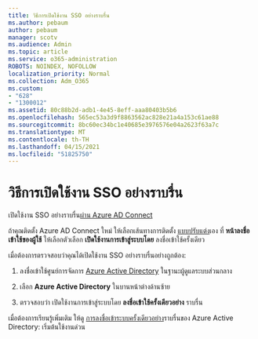 ```yaml
---
title: วิธีการเปิดใช้งาน SSO อย่างราบรื่น
ms.author: pebaum
author: pebaum
manager: scotv
ms.audience: Admin
ms.topic: article
ms.service: o365-administration
ROBOTS: NOINDEX, NOFOLLOW
localization_priority: Normal
ms.collection: Adm_O365
ms.custom:
- "628"
- "1300012"
ms.assetid: 80c88b2d-adb1-4e45-8eff-aaa80403b5b6
ms.openlocfilehash: 565ec53a3d9f8863562ac828e21a4a153c61ae88
ms.sourcegitcommit: 8bc60ec34bc1e40685e3976576e04a2623f63a7c
ms.translationtype: MT
ms.contentlocale: th-TH
ms.lasthandoff: 04/15/2021
ms.locfileid: "51825750"
---
```

# <a name="how-to-enable-seamless-sso"></a>วิธีการเปิดใช้งาน SSO อย่างราบรื่น

เปิดใช้งาน SSO อย่างราบรื่น[ผ่าน Azure AD Connect](https://docs.microsoft.com/azure/active-directory/connect/active-directory-aadconnect)
  
ถ้าคุณติดตั้ง Azure AD Connect ใหม่ ให้เลือกเส้นทางการติดตั้ง [แบบปรับแต่ง](https://docs.microsoft.com/azure/active-directory/connect/active-directory-aadconnect-get-started-custom)เอง ที่ **หน้าลงชื่อเข้าใช้ของผู้ใช้** ให้เลือกตัวเลือก **เปิดใช้งานการเข้าสู่ระบบโดย** ลงชื่อเข้าใช้ครั้งเดียว
  
เมื่อต้องการตรวจสอบว่าคุณได้เปิดใช้งาน SSO อย่างราบรื่นอย่างถูกต้อง:
  
1. ลงชื่อเข้าใช้ศูนย์การจัดการ [Azure Active Directory](https://aad.portal.azure.com) ในฐานะผู้ดูแลระบบส่วนกลาง

2. เลือก **Azure Active Directory** ในบานหน้าต่างด้านซ้าย

3. ตรวจสอบว่า เปิดใช้งานการเข้าสู่ระบบโดย **ลงชื่อเข้าใช้ครั้งเดียวอย่าง** ราบรื่น

เมื่อต้องการเรียนรู้เพิ่มเติม ให้ดู [การลงชื่อเข้าระบบครั้งเดียวอย่าง](https://docs.microsoft.com/azure/active-directory/connect/active-directory-aadconnect-sso-quick-start)ราบรื่นของ Azure Active Directory: เริ่มต้นใช้งานด่วน
  